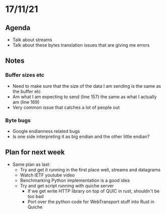 # 17/11/21

## Agenda
- Talk about streams
- Talk about these bytes translation issues that are giving me errors

## Notes

### Buffer sizes etc
- Need to make sure that the size of the data I am sending is the same as the buffer etc
- Am what I am expecting to send (line 157) the same as what I actually am (line 169)
- Very common issue that catches a lot of people out

### Byte bugs
- Google endianness related bugs 
- Is one side interpreting it as big endian and the other little endian?

## Plan for next week
- Same plan as last:
    - Try and get it running in the first place well, streams and datagrams
    - Watch IETF youtube video
    - Benchmarking Python implementation is a good idea
    - Try and get script running with quiche server  
        - If we get write HTTP library on top of QUIC in rust, shouldn't be too bad
        - Port over the python code for WebTransport stuff into Rust in Quiche
